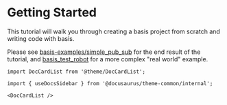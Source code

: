 # Getting Started
 
This tutorial will walk you through creating a basis project from scratch and writing code with basis.

Please see [basis-examples/simple_pub_sub](https://github.com/basis-robotics/basis-examples/tree/main/cpp/simple_pub_sub) for the end result of the tutorial, and [basis_test_robot](https://github.com/basis-robotics/basis_test_robot) for a more complex "real world" example.

```mdx-code-block
import DocCardList from '@theme/DocCardList';

import { useDocsSidebar } from '@docusaurus/theme-common/internal';

<DocCardList />
```
